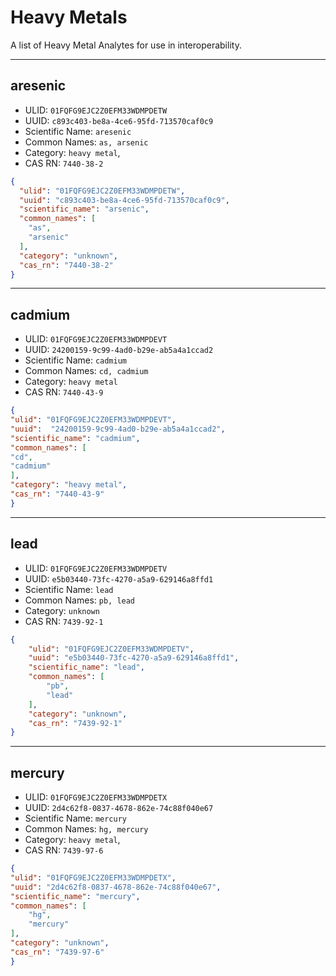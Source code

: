 # Heavy Metals
A list of Heavy Metal Analytes for use in interoperability.

----------------------------------------

## aresenic

* ULID: `01FQFG9EJC2Z0EFM33WDMPDETW`  
* UUID: `c893c403-be8a-4ce6-95fd-713570caf0c9`  
* Scientific Name: `aresenic`  
* Common Names: `as, arsenic`
* Category: `heavy metal`,
* CAS RN: `7440-38-2`

```json
{
  "ulid": "01FQFG9EJC2Z0EFM33WDMPDETW",
  "uuid": "c893c403-be8a-4ce6-95fd-713570caf0c9",
  "scientific_name": "arsenic",
  "common_names": [
    "as",
    "arsenic"
  ],
  "category": "unknown",
  "cas_rn": "7440-38-2"  
}
```

----------------------------------------

## cadmium

* ULID: `01FQFG9EJC2Z0EFM33WDMPDEVT`
* UUID: `24200159-9c99-4ad0-b29e-ab5a4a1ccad2`
* Scientific Name: `cadmium`
* Common Names: `cd, cadmium`
* Category: `heavy metal`
* CAS RN: `7440-43-9`

```json
{
"ulid": "01FQFG9EJC2Z0EFM33WDMPDEVT",
"uuid":  "24200159-9c99-4ad0-b29e-ab5a4a1ccad2",
"scientific_name": "cadmium",
"common_names": [
"cd",
"cadmium"
],
"category": "heavy metal",
"cas_rn": "7440-43-9"
}
```

----------------------------------------

## lead

* ULID: `01FQFG9EJC2Z0EFM33WDMPDETV`
* UUID: `e5b03440-73fc-4270-a5a9-629146a8ffd1`
* Scientific Name: `lead`
* Common Names: `pb, lead`
* Category: `unknown`
* CAS RN: `7439-92-1`

```json
{
    "ulid": "01FQFG9EJC2Z0EFM33WDMPDETV",
    "uuid": "e5b03440-73fc-4270-a5a9-629146a8ffd1",
    "scientific_name": "lead",
    "common_names": [
        "pb",
        "lead"
    ],
    "category": "unknown",
    "cas_rn": "7439-92-1"
}
```

----------------------------------------

## mercury

* ULID: `01FQFG9EJC2Z0EFM33WDMPDETX`  
* UUID: `2d4c62f8-0837-4678-862e-74c88f040e67`  
* Scientific Name: `mercury`  
* Common Names: `hg, mercury`
* Category: `heavy metal`,
* CAS RN: `7439-97-6`

```json
{
"ulid": "01FQFG9EJC2Z0EFM33WDMPDETX",
"uuid": "2d4c62f8-0837-4678-862e-74c88f040e67",
"scientific_name": "mercury",
"common_names": [
    "hg",
    "mercury"
],
"category": "unknown",
"cas_rn": "7439-97-6"
}
```
